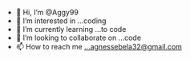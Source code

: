 - 👋 Hi, I’m @Aggy99
- 👀 I’m interested in ...coding
- 🌱 I’m currently learning ...to code
- 💞️ I’m looking to collaborate on ...code
- 📫 How to reach me ...agnessebela32@gmail.com

<!---
Aggy99/Aggy99 is a ✨ special ✨ repository because its `README.md` (this file) appears on your GitHub profile.
You can click the Preview link to take a look at your changes.
--->
